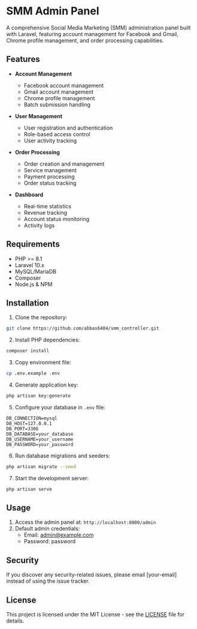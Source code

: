 # SMM Admin Panel

A comprehensive Social Media Marketing (SMM) administration panel built with Laravel, featuring account management for Facebook and Gmail, Chrome profile management, and order processing capabilities.

## Features

- **Account Management**
  - Facebook account management
  - Gmail account management
  - Chrome profile management
  - Batch submission handling

- **User Management**
  - User registration and authentication
  - Role-based access control
  - User activity tracking

- **Order Processing**
  - Order creation and management
  - Service management
  - Payment processing
  - Order status tracking

- **Dashboard**
  - Real-time statistics
  - Revenue tracking
  - Account status monitoring
  - Activity logs

## Requirements

- PHP >= 8.1
- Laravel 10.x
- MySQL/MariaDB
- Composer
- Node.js & NPM

## Installation

1. Clone the repository:
```bash
git clone https://github.com/abbas6404/smm_controller.git
```

2. Install PHP dependencies:
```bash
composer install
```

3. Copy environment file:
```bash
cp .env.example .env
```

4. Generate application key:
```bash
php artisan key:generate
```

5. Configure your database in `.env` file:
```env
DB_CONNECTION=mysql
DB_HOST=127.0.0.1
DB_PORT=3306
DB_DATABASE=your_database
DB_USERNAME=your_username
DB_PASSWORD=your_password
```

6. Run database migrations and seeders:
```bash
php artisan migrate --seed
```

7. Start the development server:
```bash
php artisan serve
```

## Usage

1. Access the admin panel at: `http://localhost:8000/admin`
2. Default admin credentials:
   - Email: admin@example.com
   - Password: password

## Security

If you discover any security-related issues, please email [your-email] instead of using the issue tracker.

## License

This project is licensed under the MIT License - see the [LICENSE](LICENSE) file for details.
